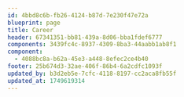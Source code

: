 ```yaml
---
id: 4bbd8c6b-fb26-4124-b87d-7e230f47e72a
blueprint: page
title: Career
header: 67341351-bb81-439a-8d06-bba1fdef6777
components: 3439fc4c-8937-4309-8ba3-44aabb1ab8f1
component:
  - 4088bc8a-b62a-45e3-a448-8efec2ce4b40
footer: 25b674d3-32ae-406f-86b4-6a2cdfc1093f
updated_by: b3d2eb5e-7cfc-4118-8197-cc2aca8fb55f
updated_at: 1749619314
---
```

